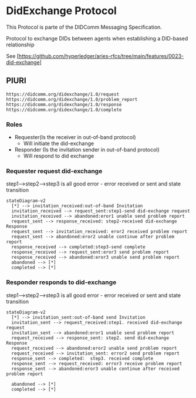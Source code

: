 # DidExchange Protocol

This Protocol is parte of the DIDComm Messaging Specification.

Protocol to exchange DIDs between agents when establishing a DID-based relationship

See [https://github.com/hyperledger/aries-rfcs/tree/main/features/0023-did-exchange]

## PIURI

`https://didcomm.org/didexchange/1.0/request`
`https://didcomm.org/didexchange/1.0/problem_report`
`https://didcomm.org/didexchange/1.0/response`
`https://didcomm.org/didexchange/1.0/complete`

### Roles

- Requester(Is the receiver in out-of-band protocol)
  - Will initiate the did-exchange 
- Responder (Is the invitation sender in out-of-band protocol)
  - Will respond to did exchange

  

### Requester request did-exchange
step1-->step2-->step3 is all good
error - error received or sent and state transition

```mermaid
stateDiagram-v2
  [*] --> invitation_received:out-of-band Invitation
  invitation_received --> request_sent:step1-send did-exchange request
  invitation_received --> abandoned:eror1 unable send problem report
  request_sent --> response_received: step2-received did-exchange Response
  request_sent --> invitation_received: eror2 received problem report
  request_sent --> abandoned:eror2 unable continue after problem report
  response_received --> completed:step3-send complete
  response_received --> request_sent:eror3 send problem report
  response_received --> abandoned:eror3 unable send problem report
  abandoned --> [*]
  completed --> [*]
```


### Responder responds to did-exchange
step1-->step2-->step3 is all good
error - error received or sent and state transition
```mermaid
stateDiagram-v2
  [*] --> invitation_sent:out-of-band send Invitation
  invitation_sent --> request_received:step1. received did-exchange request
  invitation_sent --> abandoned:eror1 unable send problem report
  request_received --> response_sent: step2. send did-exchange Response
  request_received --> abandoned:eror2 unable send problem report
  request_received --> invitation_sent: error2 send problem report
  response_sent --> completed:  step3. received complete
  response_sent --> request_received: error3 receive problem report
  response_sent --> abandoned:eror3 unable continue after received problem report

  abandoned --> [*]
  completed --> [*]
```
